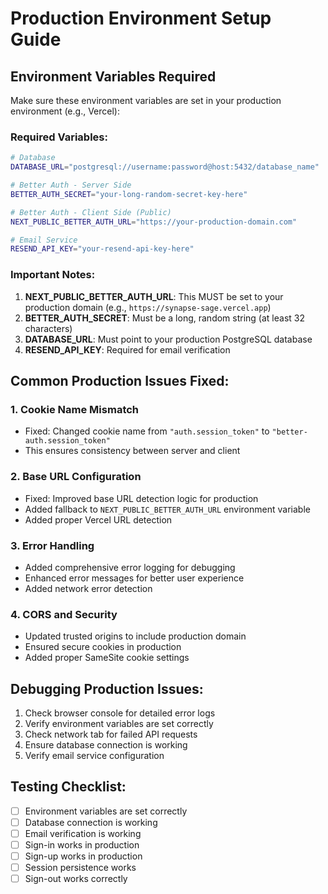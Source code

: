 # Production Environment Setup Guide

## Environment Variables Required

Make sure these environment variables are set in your production environment (e.g., Vercel):

### Required Variables:
```bash
# Database
DATABASE_URL="postgresql://username:password@host:5432/database_name"

# Better Auth - Server Side
BETTER_AUTH_SECRET="your-long-random-secret-key-here"

# Better Auth - Client Side (Public)
NEXT_PUBLIC_BETTER_AUTH_URL="https://your-production-domain.com"

# Email Service
RESEND_API_KEY="your-resend-api-key-here"
```

### Important Notes:

1. **NEXT_PUBLIC_BETTER_AUTH_URL**: This MUST be set to your production domain (e.g., `https://synapse-sage.vercel.app`)
2. **BETTER_AUTH_SECRET**: Must be a long, random string (at least 32 characters)
3. **DATABASE_URL**: Must point to your production PostgreSQL database
4. **RESEND_API_KEY**: Required for email verification

## Common Production Issues Fixed:

### 1. Cookie Name Mismatch
- Fixed: Changed cookie name from `"auth.session_token"` to `"better-auth.session_token"`
- This ensures consistency between server and client

### 2. Base URL Configuration
- Fixed: Improved base URL detection logic for production
- Added fallback to `NEXT_PUBLIC_BETTER_AUTH_URL` environment variable
- Added proper Vercel URL detection

### 3. Error Handling
- Added comprehensive error logging for debugging
- Enhanced error messages for better user experience
- Added network error detection

### 4. CORS and Security
- Updated trusted origins to include production domain
- Ensured secure cookies in production
- Added proper SameSite cookie settings

## Debugging Production Issues:

1. Check browser console for detailed error logs
2. Verify environment variables are set correctly
3. Check network tab for failed API requests
4. Ensure database connection is working
5. Verify email service configuration

## Testing Checklist:

- [ ] Environment variables are set correctly
- [ ] Database connection is working
- [ ] Email verification is working
- [ ] Sign-in works in production
- [ ] Sign-up works in production
- [ ] Session persistence works
- [ ] Sign-out works correctly
